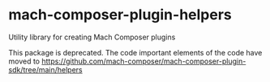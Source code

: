 # mach-composer-plugin-helpers
Utility library for creating Mach Composer plugins

This package is deprecated. The code important elements of the code have moved to https://github.com/mach-composer/mach-composer-plugin-sdk/tree/main/helpers
